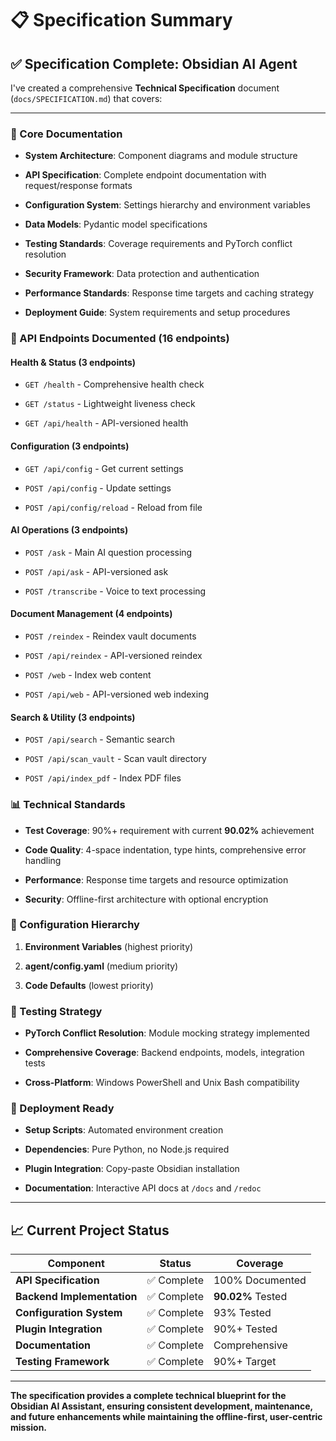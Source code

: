 # 📋 Specification Summary

## **✅ Specification Complete: Obsidian AI Agent**

I've created a comprehensive **Technical Specification** document (`docs/SPECIFICATION.md`) that covers:

---

### **🎯 Core Documentation**

- **System Architecture**: Component diagrams and module structure

- **API Specification**: Complete endpoint documentation with request/response formats

- **Configuration System**: Settings hierarchy and environment variables

- **Data Models**: Pydantic model specifications

- **Testing Standards**: Coverage requirements and PyTorch conflict resolution

- **Security Framework**: Data protection and authentication

- **Performance Standards**: Response time targets and caching strategy

- **Deployment Guide**: System requirements and setup procedures

### **📡 API Endpoints Documented (16 endpoints)**

#### **Health & Status (3 endpoints)**

- `GET /health` - Comprehensive health check

- `GET /status` - Lightweight liveness check

- `GET /api/health` - API-versioned health

#### **Configuration (3 endpoints)**

- `GET /api/config` - Get current settings

- `POST /api/config` - Update settings

- `POST /api/config/reload` - Reload from file

#### **AI Operations (3 endpoints)**

- `POST /ask` - Main AI question processing

- `POST /api/ask` - API-versioned ask

- `POST /transcribe` - Voice to text processing

#### **Document Management (4 endpoints)**

- `POST /reindex` - Reindex vault documents

- `POST /api/reindex` - API-versioned reindex

- `POST /web` - Index web content

- `POST /api/web` - API-versioned web indexing

#### **Search & Utility (3 endpoints)**

- `POST /api/search` - Semantic search

- `POST /api/scan_vault` - Scan vault directory

- `POST /api/index_pdf` - Index PDF files

### **📊 Technical Standards**

- **Test Coverage**: 90%+ requirement with current **90.02%** achievement

- **Code Quality**: 4-space indentation, type hints, comprehensive error handling

- **Performance**: Response time targets and resource optimization

- **Security**: Offline-first architecture with optional encryption

### **🔧 Configuration Hierarchy**

1. **Environment Variables** (highest priority)

1. **agent/config.yaml** (medium priority)

1. **Code Defaults** (lowest priority)

### **🧪 Testing Strategy**

- **PyTorch Conflict Resolution**: Module mocking strategy implemented

- **Comprehensive Coverage**: Backend endpoints, models, integration tests

- **Cross-Platform**: Windows PowerShell and Unix Bash compatibility

### **🚀 Deployment Ready**

- **Setup Scripts**: Automated environment creation

- **Dependencies**: Pure Python, no Node.js required

- **Plugin Integration**: Copy-paste Obsidian installation

- **Documentation**: Interactive API docs at `/docs` and `/redoc`

---

## **📈 Current Project Status**

| Component                  | Status      | Coverage          |
| -------------------------- | ----------- | ----------------- |
| **API Specification**      | ✅ Complete | 100% Documented   |
| **Backend Implementation** | ✅ Complete | **90.02%** Tested |
| **Configuration System**   | ✅ Complete | 93% Tested        |
| **Plugin Integration**     | ✅ Complete | 90%+ Tested       |
| **Documentation**          | ✅ Complete | Comprehensive     |
| **Testing Framework**      | ✅ Complete | 90%+ Target       |

---

**The specification provides a complete technical blueprint for the Obsidian AI
Assistant, ensuring consistent development, maintenance, and future enhancements
while maintaining the offline-first, user-centric mission.**

